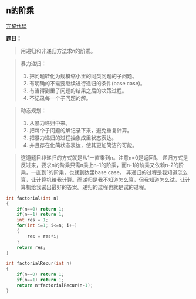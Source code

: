 ## n的阶乘
[完整代码](https://github.com/ludandandan/Programmer-interview-guide/blob/master/Chapter00_BasicVideo/Factorial.cpp)

**题目：**
> 用递归和非递归方法求n的阶乘。

> 暴力递归：
> 1. 把问题转化为规模缩小里的同类问题的子问题。
> 2. 有明确的不需要继续进行递归的条件(base case)。
> 3. 有当得到里子问题的结果之后的决策过程。
> 4. 不记录每一个子问题的解。

> 动态规划：
> 1. 从暴力递归中来。
> 2. 把每个子问题的解记录下来，避免重复计算。
> 3. 把暴力递归的过程抽象成里状态表达。
> 4. 并且存在化简状态表达，使其更加简洁的可能。

> 这道题目非递归的方式就是从1一直乘到n。注意n=0是返回1。
> 递归方式是反过来，要求n的阶乘只需n乘上n-1的阶乘，而n-1的阶乘又依赖n-2的阶乘，一直到1的阶乘，也就到达里base case。
> 非递归的过程是我知道怎么算，让计算机给我计算。而递归是我不知道怎么算，但我知道怎么试，让计算机给我试出最好的答案。递归的过程也就是试的过程。
```c++
int factorial(int n)
{
    if(n==0) return 1;
    if(n==1) return 1;
    int res = 1;
    for(int i=1; i<=n; i++)
    {
        res = res*i;
    }
    return res;
}

int factorialRecur(int n)
{
    if(n==0) return 1;
    if(n==1) return 1;
    return n*factorialRecur(n-1);
}
```